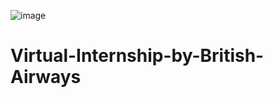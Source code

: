 ![image](https://github.com/99-chetna/Virtual-Internship-by-British-Airways/assets/112334463/5d2963df-57b8-4e33-ae41-30f8e872b3b5)
# Virtual-Internship-by-British-Airways 
